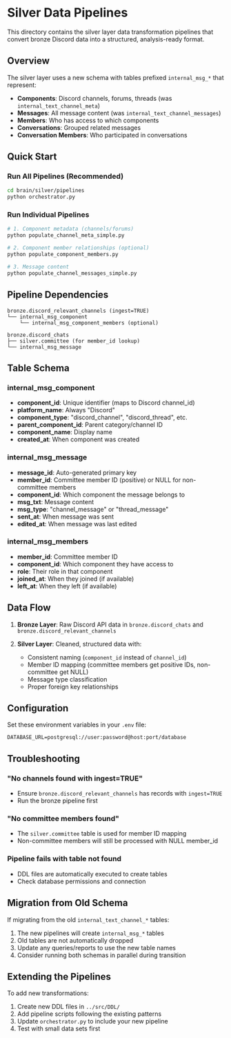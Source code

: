 # Silver Data Pipelines

This directory contains the silver layer data transformation pipelines that convert bronze Discord data into a structured, analysis-ready format.

## Overview

The silver layer uses a new schema with tables prefixed `internal_msg_*` that represent:

- **Components**: Discord channels, forums, threads (was `internal_text_channel_meta`)
- **Messages**: All message content (was `internal_text_channel_messages`) 
- **Members**: Who has access to which components
- **Conversations**: Grouped related messages
- **Conversation Members**: Who participated in conversations

## Quick Start

### Run All Pipelines (Recommended)
```bash
cd brain/silver/pipelines
python orchestrator.py
```

### Run Individual Pipelines
```bash
# 1. Component metadata (channels/forums)
python populate_channel_meta_simple.py

# 2. Component member relationships (optional)
python populate_component_members.py

# 3. Message content
python populate_channel_messages_simple.py
```

## Pipeline Dependencies

```
bronze.discord_relevant_channels (ingest=TRUE)
└── internal_msg_component
    └── internal_msg_component_members (optional)
    
bronze.discord_chats
├── silver.committee (for member_id lookup)
└── internal_msg_message
```

## Table Schema

### internal_msg_component
- **component_id**: Unique identifier (maps to Discord channel_id)
- **platform_name**: Always "Discord" 
- **component_type**: "discord_channel", "discord_thread", etc.
- **parent_component_id**: Parent category/channel ID
- **component_name**: Display name
- **created_at**: When component was created

### internal_msg_message  
- **message_id**: Auto-generated primary key
- **member_id**: Committee member ID (positive) or NULL for non-committee members
- **component_id**: Which component the message belongs to
- **msg_txt**: Message content
- **msg_type**: "channel_message" or "thread_message"
- **sent_at**: When message was sent
- **edited_at**: When message was last edited

### internal_msg_members
- **member_id**: Committee member ID
- **component_id**: Which component they have access to  
- **role**: Their role in that component
- **joined_at**: When they joined (if available)
- **left_at**: When they left (if available)

## Data Flow

1. **Bronze Layer**: Raw Discord API data in `bronze.discord_chats` and `bronze.discord_relevant_channels`

2. **Silver Layer**: Cleaned, structured data with:
   - Consistent naming (`component_id` instead of `channel_id`)
   - Member ID mapping (committee members get positive IDs, non-committee get NULL)
   - Message type classification
   - Proper foreign key relationships

## Configuration

Set these environment variables in your `.env` file:
```
DATABASE_URL=postgresql://user:password@host:port/database
```

## Troubleshooting

### "No channels found with ingest=TRUE"
- Ensure `bronze.discord_relevant_channels` has records with `ingest=TRUE`
- Run the bronze pipeline first

### "No committee members found"
- The `silver.committee` table is used for member ID mapping
- Non-committee members will still be processed with NULL member_id

### Pipeline fails with table not found
- DDL files are automatically executed to create tables
- Check database permissions and connection

## Migration from Old Schema

If migrating from the old `internal_text_channel_*` tables:

1. The new pipelines will create `internal_msg_*` tables
2. Old tables are not automatically dropped
3. Update any queries/reports to use the new table names
4. Consider running both schemas in parallel during transition

## Extending the Pipelines

To add new transformations:

1. Create new DDL files in `../src/DDL/`
2. Add pipeline scripts following the existing patterns
3. Update `orchestrator.py` to include your new pipeline
4. Test with small data sets first 